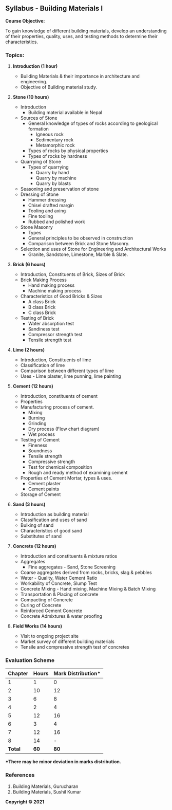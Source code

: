 ## Syllabus - Building Materials I

**Course Objective:** 

To gain knowledge of different building materials, develop an understanding of their properties, quality, uses, and testing methods to determine their characteristics.

### Topics:

1. **Introduction (1 hour)**
    - Building Materials & their importance in architecture and engineering.
    - Objective of Building material study.
    
2. **Stone (10 hours)**
    - Introduction
        - Building material available in Nepal
    - Sources of Stone
        - General knowledge of types of rocks according to geological formation
            - Igneous rock
            - Sedimentary rock
            - Metamorphic rock
        - Types of rocks by physical properties
        - Types of rocks by hardness
    - Quarrying of Stone
        - Types of quarrying
            - Quarry by hand
            - Quarry by machine
            - Quarry by blasts
    - Seasoning and preservation of stone
    - Dressing of Stone
        - Hammer dressing
        - Chisel drafted margin
        - Tooling and axing
        - Fine tooling
        - Rubbed and polished work
    - Stone Masonry
        - Types
        - General principles to be observed in construction
        - Comparison between Brick and Stone Masonry.
    - Selection and uses of Stone for Engineering and Architectural Works
        - Granite, Sandstone, Limestone, Marble & Slate.

3. **Brick (6 hours)**
    - Introduction, Constituents of Brick, Sizes of Brick
    - Brick Making Process 
        - Hand making process
        - Machine making process
    - Characteristics of Good Bricks & Sizes
        - A class Brick
        - B class Brick
        - C class Brick
    - Testing of Brick
        - Water absorption test
        - Sandiness test
        - Compressor strength test
        - Tensile strength test

4. **Lime (2 hours)**
    - Introduction, Constituents of lime
    - Classification of lime
    - Comparison between different types of lime
    - Uses - Lime plaster, lime punning, lime painting

5. **Cement (12 hours)**
    - Introduction, constituents of cement
    - Properties
    - Manufacturing process of cement.
        - Mixing
        - Burning
        - Grinding
        - Dry process (Flow chart diagram)
        - Wet process
    - Testing of Cement
        - Fineness
        - Soundness
        - Tensile strength
        - Compressive strength
        - Test for chemical composition
        - Rough and ready method of examining cement
    - Properties of Cement Mortar, types & uses.
        - Cement plaster
        - Cement paints
    - Storage of Cement

6. **Sand (3 hours)**
    - Introduction as building material
    - Classification and uses of sand
    - Bulking of sand
    - Characteristics of good sand
    - Substitutes of sand

7. **Concrete (12 hours)**
    - Introduction and constituents & mixture ratios
    - Aggregates
        - Fine aggregates - Sand, Stone Screening
    - Coarse aggregates derived from rocks, bricks, slag & pebbles
    - Water - Quality, Water Cement Ratio
    - Workability of Concrete, Slump Test
    - Concrete Mixing - Hand mixing, Machine Mixing & Batch Mixing
    - Transportation & Placing of concrete
    - Compacting of Concrete
    - Curing of Concrete 
    - Reinforced Cement Concrete
    - Concrete Admixtures & water proofing

8. **Field Works (14 hours)**
    - Visit to ongoing project site
    - Market survey of different building materials
    - Tensile and compressive strength test of concretes

### Evaluation Scheme

| Chapter | Hours | Mark Distribution* |
|---|---|---|
| 1 | 1 | 0 |
| 2 | 10 | 12 |
| 3 | 6 | 8 |
| 4 | 2 | 4 |
| 5 | 12 | 16 |
| 6 | 3 | 4 |
| 7 | 12 | 16 |
| 8 | 14 | - |
| **Total** | **60** | **80** |

**\*There may be minor deviation in marks distribution.**

### References

1. Building Materials, Gurucharan
2. Building Materials, Sushil Kumar

**Copyright © 2021** 
